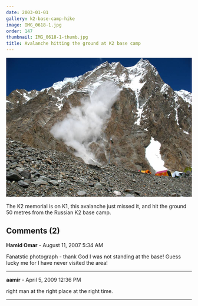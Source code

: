 ```yaml
---
date: 2003-01-01
gallery: k2-base-camp-hike
image: IMG_0618-1.jpg
order: 147
thumbnail: IMG_0618-1-thumb.jpg
title: Avalanche hitting the ground at K2 base camp
---
```


![Avalanche hitting the ground at K2 base camp](./IMG_0618-1.jpg)

The K2 memorial is on K1, this avalanche just missed it, and hit the ground 50 metres from the Russian K2 base camp.

<div id="comments">

## Comments (2)

**Hamid Omar** - August 11, 2007  5:34 AM

Fanatstic photograph - thank God I was not standing at the base! Guess lucky me for I have never visited the area!

---

**aamir** - April  5, 2009 12:36 PM

right man at the right place at the right time.

---

</div>